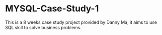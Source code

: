 # MYSQL-Case-Study-1
This is a 8 weeks case study project provided by Danny Ma, it aims to use SQL skill to solve business problems. 
